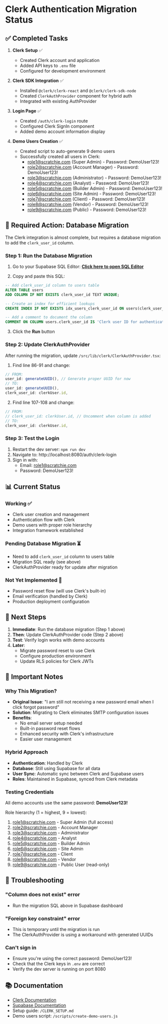 # Clerk Authentication Migration Status

## ✅ Completed Tasks

1. **Clerk Setup** ✅
   - Created Clerk account and application
   - Added API keys to `.env` file
   - Configured for development environment

2. **Clerk SDK Integration** ✅
   - Installed `@clerk/clerk-react` and `@clerk/clerk-sdk-node`
   - Created `ClerkAuthProvider` component for hybrid auth
   - Integrated with existing AuthProvider

3. **Login Page** ✅
   - Created `/auth/clerk-login` route
   - Configured Clerk SignIn component
   - Added demo account information display

4. **Demo Users Creation** ✅
   - Created script to auto-generate 9 demo users
   - Successfully created all users in Clerk:
     - role1@scratchie.com (Super Admin) - Password: DemoUser123!
     - role2@scratchie.com (Account Manager) - Password: DemoUser123!
     - role3@scratchie.com (Administrator) - Password: DemoUser123!
     - role4@scratchie.com (Analyst) - Password: DemoUser123!
     - role5@scratchie.com (Builder Admin) - Password: DemoUser123!
     - role6@scratchie.com (Site Admin) - Password: DemoUser123!
     - role7@scratchie.com (Client) - Password: DemoUser123!
     - role8@scratchie.com (Vendor) - Password: DemoUser123!
     - role9@scratchie.com (Public) - Password: DemoUser123!

## 🚨 Required Action: Database Migration

The Clerk integration is almost complete, but requires a database migration to add the `clerk_user_id` column.

### Step 1: Run the Database Migration

1. Go to your Supabase SQL Editor:
   **[Click here to open SQL Editor](https://supabase.com/dashboard/project/rkzcybthcszeusrohbtc/sql/new)**

2. Copy and paste this SQL:

```sql
-- Add clerk_user_id column to users table
ALTER TABLE users
ADD COLUMN IF NOT EXISTS clerk_user_id TEXT UNIQUE;

-- Create an index for efficient lookups
CREATE INDEX IF NOT EXISTS idx_users_clerk_user_id ON users(clerk_user_id);

-- Add a comment to document the column
COMMENT ON COLUMN users.clerk_user_id IS 'Clerk user ID for authentication integration';
```

3. Click the **Run** button

### Step 2: Update ClerkAuthProvider

After running the migration, update `/src/lib/clerk/ClerkAuthProvider.tsx`:

1. Find line 86-91 and change:
```typescript
// FROM:
user_id: generateUUID(), // Generate proper UUID for now
// TO:
user_id: generateUUID(),
clerk_user_id: clerkUser.id,
```

2. Find line 107-108 and change:
```typescript
// FROM:
// clerk_user_id: clerkUser.id, // Uncomment when column is added
// TO:
clerk_user_id: clerkUser.id,
```

### Step 3: Test the Login

1. Restart the dev server: `npm run dev`
2. Navigate to: http://localhost:8080/auth/clerk-login
3. Sign in with: 
   - Email: role1@scratchie.com
   - Password: DemoUser123!

## 📊 Current Status

### Working ✅
- Clerk user creation and management
- Authentication flow with Clerk
- Demo users with proper role hierarchy
- Integration framework established

### Pending Database Migration ⏳
- Need to add `clerk_user_id` column to users table
- Migration SQL ready (see above)
- ClerkAuthProvider ready for update after migration

### Not Yet Implemented 🔄
- Password reset flow (will use Clerk's built-in)
- Email verification (handled by Clerk)
- Production deployment configuration

## 🎯 Next Steps

1. **Immediate**: Run the database migration (Step 1 above)
2. **Then**: Update ClerkAuthProvider code (Step 2 above)
3. **Test**: Verify login works with demo accounts
4. **Later**: 
   - Migrate password reset to use Clerk
   - Configure production environment
   - Update RLS policies for Clerk JWTs

## 📝 Important Notes

### Why This Migration?
- **Original Issue**: "I am still not receiving a new password email when I click forgot password"
- **Solution**: Migrating to Clerk eliminates SMTP configuration issues
- **Benefits**: 
  - No email server setup needed
  - Built-in password reset flows
  - Enhanced security with Clerk's infrastructure
  - Easier user management

### Hybrid Approach
- **Authentication**: Handled by Clerk
- **Database**: Still using Supabase for all data
- **User Sync**: Automatic sync between Clerk and Supabase users
- **Roles**: Maintained in Supabase, synced from Clerk metadata

### Testing Credentials
All demo accounts use the same password: **DemoUser123!**

Role hierarchy (1 = highest, 9 = lowest):
1. role1@scratchie.com - Super Admin (full access)
2. role2@scratchie.com - Account Manager
3. role3@scratchie.com - Administrator
4. role4@scratchie.com - Analyst
5. role5@scratchie.com - Builder Admin
6. role6@scratchie.com - Site Admin
7. role7@scratchie.com - Client
8. role8@scratchie.com - Vendor
9. role9@scratchie.com - Public User (read-only)

## 🔧 Troubleshooting

### "Column does not exist" error
- Run the migration SQL above in Supabase dashboard

### "Foreign key constraint" error
- This is temporary until the migration is run
- The ClerkAuthProvider is using a workaround with generated UUIDs

### Can't sign in
- Ensure you're using the correct password: DemoUser123!
- Check that the Clerk keys in `.env` are correct
- Verify the dev server is running on port 8080

## 📚 Documentation

- [Clerk Documentation](https://clerk.com/docs)
- [Supabase Documentation](https://supabase.com/docs)
- Setup guide: `/CLERK_SETUP.md`
- Demo users script: `/scripts/create-demo-users.js`